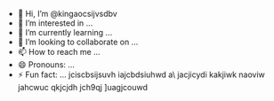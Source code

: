 - 👋 Hi, I’m @kingaocsijvsdbv
- 👀 I’m interested in ...
- 🌱 I’m currently learning ...
- 💞️ I’m looking to collaborate on ...
- 📫 How to reach me ...
- 😄 Pronouns: ...
- ⚡ Fun fact: ...
jciscbsijsuvh  iajcbdsiuhwd  a\ jacjicydi kakjiwk naoviw jahcwuc
qkjcjdh
jch9qj
]uagjcouwd
<!---
kingaocsijvsdbv/kingaocsijvsdbv is a ✨ special ✨ repository because its `README.md` (this file) appears on your GitHub profile.
You can click the Preview link to take a look at your changes.
--->
